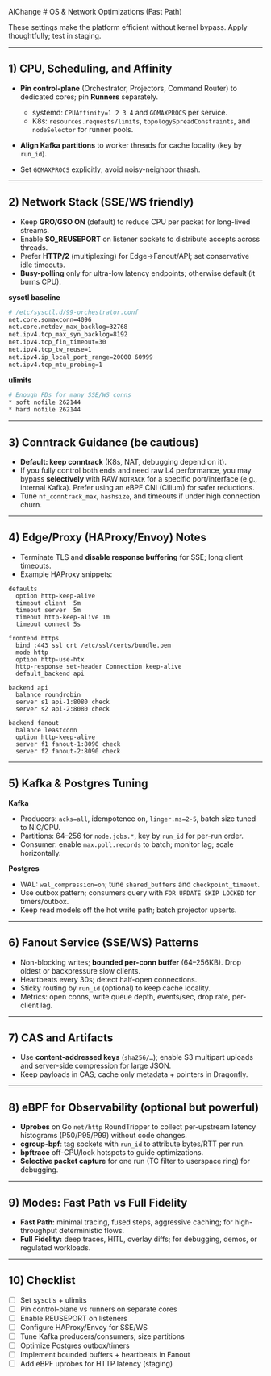 AlChange # OS & Network Optimizations (Fast Path)

These settings make the platform efficient without kernel bypass. Apply thoughtfully; test in staging.

---

## 1) CPU, Scheduling, and Affinity

* **Pin control-plane** (Orchestrator, Projectors, Command Router) to dedicated cores; pin **Runners** separately.

  * systemd: `CPUAffinity=1 2 3 4` and `GOMAXPROCS` per service.
  * K8s: `resources.requests/limits`, `topologySpreadConstraints`, and `nodeSelector` for runner pools.
* **Align Kafka partitions** to worker threads for cache locality (key by `run_id`).
* Set `GOMAXPROCS` explicitly; avoid noisy-neighbor thrash.

---

## 2) Network Stack (SSE/WS friendly)

* Keep **GRO/GSO ON** (default) to reduce CPU per packet for long-lived streams.
* Enable **SO_REUSEPORT** on listener sockets to distribute accepts across threads.
* Prefer **HTTP/2** (multiplexing) for Edge→Fanout/API; set conservative idle timeouts.
* **Busy-polling** only for ultra-low latency endpoints; otherwise default (it burns CPU).

**sysctl baseline**

```bash
# /etc/sysctl.d/99-orchestrator.conf
net.core.somaxconn=4096
net.core.netdev_max_backlog=32768
net.ipv4.tcp_max_syn_backlog=8192
net.ipv4.tcp_fin_timeout=30
net.ipv4.tcp_tw_reuse=1
net.ipv4.ip_local_port_range=20000 60999
net.ipv4.tcp_mtu_probing=1
```

**ulimits**

```bash
# Enough FDs for many SSE/WS conns
* soft nofile 262144
* hard nofile 262144
```

---

## 3) Conntrack Guidance (be cautious)

* **Default: keep conntrack** (K8s, NAT, debugging depend on it).
* If you fully control both ends and need raw L4 performance, you may bypass **selectively** with RAW `NOTRACK` for a specific port/interface (e.g., internal Kafka). Prefer using an eBPF CNI (Cilium) for safer reductions.
* Tune `nf_conntrack_max`, `hashsize`, and timeouts if under high connection churn.

---

## 4) Edge/Proxy (HAProxy/Envoy) Notes

* Terminate TLS and **disable response buffering** for SSE; long client timeouts.
* Example HAProxy snippets:

```haproxy
defaults
  option http-keep-alive
  timeout client  5m
  timeout server  5m
  timeout http-keep-alive 1m
  timeout connect 5s

frontend https
  bind :443 ssl crt /etc/ssl/certs/bundle.pem
  mode http
  option http-use-htx
  http-response set-header Connection keep-alive
  default_backend api

backend api
  balance roundrobin
  server s1 api-1:8080 check
  server s2 api-2:8080 check

backend fanout
  balance leastconn
  option http-keep-alive
  server f1 fanout-1:8090 check
  server f2 fanout-2:8090 check
```

---

## 5) Kafka & Postgres Tuning

**Kafka**

* Producers: `acks=all`, idempotence on, `linger.ms=2-5`, batch size tuned to NIC/CPU.
* Partitions: 64–256 for `node.jobs.*`, key by `run_id` for per-run order.
* Consumer: enable `max.poll.records` to batch; monitor lag; scale horizontally.

**Postgres**

* WAL: `wal_compression=on`; tune `shared_buffers` and `checkpoint_timeout`.
* Use outbox pattern; consumers query with `FOR UPDATE SKIP LOCKED` for timers/outbox.
* Keep read models off the hot write path; batch projector upserts.

---

## 6) Fanout Service (SSE/WS) Patterns

* Non-blocking writes; **bounded per-conn buffer** (64–256KB). Drop oldest or backpressure slow clients.
* Heartbeats every 30s; detect half-open connections.
* Sticky routing by `run_id` (optional) to keep cache locality.
* Metrics: open conns, write queue depth, events/sec, drop rate, per-client lag.

---

## 7) CAS and Artifacts

* Use **content-addressed keys** (`sha256/…`); enable S3 multipart uploads and server-side compression for large JSON.
* Keep payloads in CAS; cache only metadata + pointers in Dragonfly.

---

## 8) eBPF for Observability (optional but powerful)

* **Uprobes** on Go `net/http` RoundTripper to collect per-upstream latency histograms (P50/P95/P99) without code changes.
* **cgroup-bpf**: tag sockets with `run_id` to attribute bytes/RTT per run.
* **bpftrace** off-CPU/lock hotspots to guide optimizations.
* **Selective packet capture** for one run (TC filter to userspace ring) for debugging.

---

## 9) Modes: Fast Path vs Full Fidelity

* **Fast Path:** minimal tracing, fused steps, aggressive caching; for high-throughput deterministic flows.
* **Full Fidelity:** deep traces, HITL, overlay diffs; for debugging, demos, or regulated workloads.

---

## 10) Checklist

* [ ] Set sysctls + ulimits
* [ ] Pin control-plane vs runners on separate cores
* [ ] Enable REUSEPORT on listeners
* [ ] Configure HAProxy/Envoy for SSE/WS
* [ ] Tune Kafka producers/consumers; size partitions
* [ ] Optimize Postgres outbox/timers
* [ ] Implement bounded buffers + heartbeats in Fanout
* [ ] Add eBPF uprobes for HTTP latency (staging)
